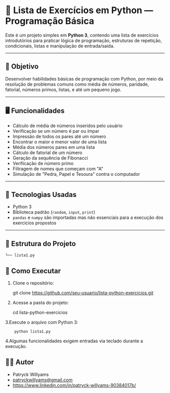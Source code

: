 # 🐍 Lista de Exercícios em Python — Programação Básica

Este é um projeto simples em **Python 3**, contendo uma lista de exercícios introdutórios para praticar lógica de programação, estruturas de repetição, condicionais, listas e manipulação de entrada/saída.

---

## 🎯 Objetivo

Desenvolver habilidades básicas de programação com Python, por meio da resolução de problemas comuns como média de números, paridade, fatorial, números primos, listas, e até um pequeno jogo.

---

## 🖥️ Funcionalidades

- Cálculo de média de números inseridos pelo usuário  
- Verificação se um número é par ou ímpar  
- Impressão de todos os pares até um número  
- Encontrar o maior e menor valor de uma lista  
- Média dos números pares em uma lista  
- Cálculo de fatorial de um número  
- Geração da sequência de Fibonacci  
- Verificação de número primo  
- Filtragem de nomes que começam com "A"  
- Simulação de "Pedra, Papel e Tesoura" contra o computador

---

## 🧱 Tecnologias Usadas

- Python 3  
- Biblioteca padrão (`random`, `input`, `print`)  
- `pandas` e `numpy` são importadas mas não essenciais para a execução dos exercícios propostos

---

## 📂 Estrutura do Projeto

    └── lista1.py

## 🚀 Como Executar

  1. Clone o repositório:

        git clone https://github.com/seu-usuario/lista-python-exercicios.git

  2. Acesse a pasta do projeto:

        cd lista-python-exercicios

  3.Execute o arquivo com Python 3:

        python lista1.py

  4.Algumas funcionalidades exigem entradas via teclado durante a execução.



## 🙋‍♂️ Autor

  - Patryck Willyams
  - patryckwillyams@gmail.com
  - https://www.linkedin.com/in/patryck-willyams-90384017b/


